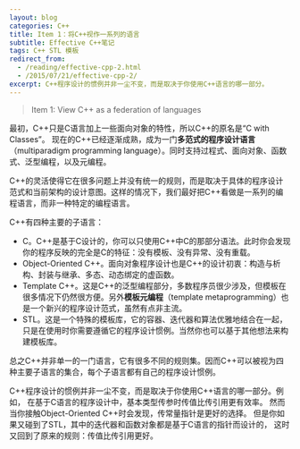 ```yaml
---
layout: blog
categories: C++ 
title: Item 1：将C++视作一系列的语言
subtitle: Effective C++笔记
tags: C++ STL 模板 
redirect_from:
  - /reading/effective-cpp-2.html
  - /2015/07/21/effective-cpp-2/
excerpt: C++程序设计的惯例并非一尘不变，而是取决于你使用C++语言的哪一部分。
---
```


> Item 1: View C++ as a federation of languages

最初，C++只是C语言加上一些面向对象的特性，所以C++的原名是“C with Classes”。
现在的C++已经逐渐成熟，成为一门**多范式的程序设计语言**（multiparadigm programming language）。同时支持过程式、面向对象、函数式、泛型编程，以及元编程。

C++的灵活使得它在很多问题上并没有统一的规则，而是取决于具体的程序设计范式和当前架构的设计意图。这样的情况下，我们最好把C++看做是一系列的编程语言，而非一种特定的编程语言。

C++有四种主要的子语言：

* C。C++是基于C设计的，你可以只使用C++中C的那部分语法。此时你会发现你的程序反映的完全是C的特征：没有模板、没有异常、没有重载。
* Object-Oriented C++。面向对象程序设计也是C++的设计初衷：构造与析构、封装与继承、多态、动态绑定的虚函数。
* Template C++。这是C++的泛型编程部分，多数程序员很少涉及，但模板在很多情况下仍然很方便。另外**模板元编程**（template metaprogramming）也是一个新兴的程序设计范式，虽然有点非主流。
* STL。这是一个特殊的模板库，它的容器、迭代器和算法优雅地结合在一起，只是在使用时你需要遵循它的程序设计惯例。当然你也可以基于其他想法来构建模板库。

总之C++并非单一的一门语言，它有很多不同的规则集。因而C++可以被视为四种主要子语言的集合，每个子语言都有自己的程序设计惯例。

C++程序设计的惯例并非一尘不变，而是取决于你使用C++语言的哪一部分。例如，
在基于C语言的程序设计中，基本类型传参时传值比传引用更有效率。
然而当你接触Object-Oriented C++时会发现，传常量指针是更好的选择。
但是你如果又碰到了STL，其中的迭代器和函数对象都是基于C语言的指针而设计的，
这时又回到了原来的规则：传值比传引用更好。
